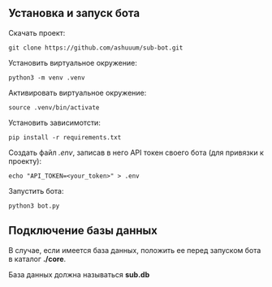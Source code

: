 ## Установка и запуск бота

Скачать проект:
```
git clone https://github.com/ashuuum/sub-bot.git
```

Установить виртуальное окружение:
```
python3 -m venv .venv
```

Активировать виртуальное окружение:
```
source .venv/bin/activate
```

Установить зависимотсти:
```
pip install -r requirements.txt
```

Создать файл *.env*, записав в него API токен своего бота (для привязки к проекту):
```
echo "API_TOKEN=<your_token>" > .env
```

Запустить бота:
```
python3 bot.py
```


## Подключение базы данных

В случае, если имеется база данных, положить ее перед запуском бота в каталог **./core**.

База данных должна называться **sub.db**